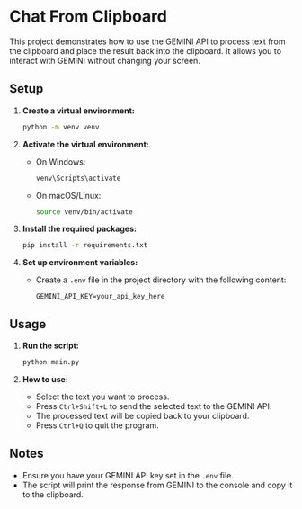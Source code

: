# Chat From Clipboard

This project demonstrates how to use the GEMINI API to process text from the clipboard and place the result back into the clipboard. It allows you to interact with GEMINI without changing your screen.

## Setup

1. **Create a virtual environment:**
    ```sh
    python -m venv venv
    ```

2. **Activate the virtual environment:**
    - On Windows:
        ```sh
        venv\Scripts\activate
        ```
    - On macOS/Linux:
        ```sh
        source venv/bin/activate
        ```

3. **Install the required packages:**
    ```sh
    pip install -r requirements.txt
    ```

4. **Set up environment variables:**
    - Create a `.env` file in the project directory with the following content:
        ```properties
        GEMINI_API_KEY=your_api_key_here
        ```

## Usage

1. **Run the script:**
    ```sh
    python main.py
    ```

2. **How to use:**
    - Select the text you want to process.
    - Press `Ctrl+Shift+L` to send the selected text to the GEMINI API.
    - The processed text will be copied back to your clipboard.
    - Press `Ctrl+Q` to quit the program.

## Notes

- Ensure you have your GEMINI API key set in the `.env` file.
- The script will print the response from GEMINI to the console and copy it to the clipboard.
